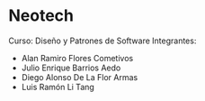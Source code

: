 # Neotech
Curso: Diseño y Patrones de Software
Integrantes: 
- Alan Ramiro Flores Cometivos    
- Julio Enrique Barrios Aedo      
- Diego Alonso De La Flor Armas   
- Luis Ramón Li Tang              
